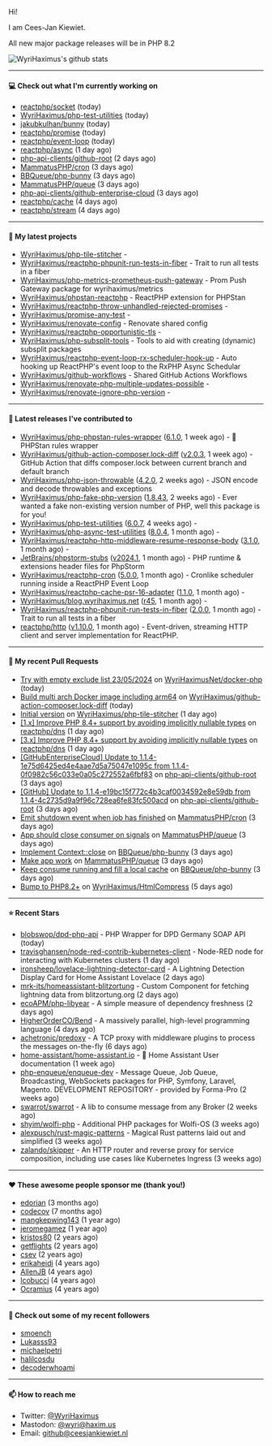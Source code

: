 Hi!

I am Cees-Jan Kiewiet.

All new major package releases will be in PHP 8.2

![WyriHaximus's github stats](https://github-readme-stats.vercel.app/api?username=WyriHaximus&show_icons=true)

---

#### 💻 Check out what I'm currently working on

- [reactphp/socket](https://github.com/reactphp/socket) (today)
- [WyriHaximus/php-test-utilities](https://github.com/WyriHaximus/php-test-utilities) (today)
- [jakubkulhan/bunny](https://github.com/jakubkulhan/bunny) (today)
- [reactphp/promise](https://github.com/reactphp/promise) (today)
- [reactphp/event-loop](https://github.com/reactphp/event-loop) (today)
- [reactphp/async](https://github.com/reactphp/async) (1 day ago)
- [php-api-clients/github-root](https://github.com/php-api-clients/github-root) (2 days ago)
- [MammatusPHP/cron](https://github.com/MammatusPHP/cron) (3 days ago)
- [BBQueue/php-bunny](https://github.com/BBQueue/php-bunny) (3 days ago)
- [MammatusPHP/queue](https://github.com/MammatusPHP/queue) (3 days ago)
- [php-api-clients/github-enterprise-cloud](https://github.com/php-api-clients/github-enterprise-cloud) (3 days ago)
- [reactphp/cache](https://github.com/reactphp/cache) (4 days ago)
- [reactphp/stream](https://github.com/reactphp/stream) (4 days ago)

---

#### 🌱 My latest projects

- [WyriHaximus/php-tile-stitcher](https://github.com/WyriHaximus/php-tile-stitcher) - 
- [WyriHaximus/reactphp-phpunit-run-tests-in-fiber](https://github.com/WyriHaximus/reactphp-phpunit-run-tests-in-fiber) - Trait to run all tests in a fiber
- [WyriHaximus/php-metrics-prometheus-push-gateway](https://github.com/WyriHaximus/php-metrics-prometheus-push-gateway) - Prom Push Gateway package for wyrihaximus/metrics
- [WyriHaximus/phpstan-reactphp](https://github.com/WyriHaximus/phpstan-reactphp) - ReactPHP extension for PHPStan
- [WyriHaximus/reactphp-throw-unhandled-rejected-promises](https://github.com/WyriHaximus/reactphp-throw-unhandled-rejected-promises) - 
- [WyriHaximus/promise-any-test](https://github.com/WyriHaximus/promise-any-test) - 
- [WyriHaximus/renovate-config](https://github.com/WyriHaximus/renovate-config) - Renovate shared config
- [WyriHaximus/reactphp-opportunistic-tls](https://github.com/WyriHaximus/reactphp-opportunistic-tls) - 
- [WyriHaximus/php-subsplit-tools](https://github.com/WyriHaximus/php-subsplit-tools) - Tools to aid with creating (dynamic) subsplit packages
- [WyriHaximus/reactphp-event-loop-rx-scheduler-hook-up](https://github.com/WyriHaximus/reactphp-event-loop-rx-scheduler-hook-up) - Auto hooking up ReactPHP&#39;s event loop to the RxPHP Async Schedular
- [WyriHaximus/github-workflows](https://github.com/WyriHaximus/github-workflows) - Shared GitHub Actions Workflows
- [WyriHaximus/renovate-php-multiple-updates-possible](https://github.com/WyriHaximus/renovate-php-multiple-updates-possible) - 
- [WyriHaximus/renovate-ignore-php-version](https://github.com/WyriHaximus/renovate-ignore-php-version) - 

---

#### 🔭 Latest releases I've contributed to

- [WyriHaximus/php-phpstan-rules-wrapper](https://github.com/WyriHaximus/php-phpstan-rules-wrapper) ([6.1.0](https://github.com/WyriHaximus/php-phpstan-rules-wrapper/releases/tag/6.1.0), 1 week ago) - 🌯 PHPStan rules wrapper
- [WyriHaximus/github-action-composer.lock-diff](https://github.com/WyriHaximus/github-action-composer.lock-diff) ([v2.0.3](https://github.com/WyriHaximus/github-action-composer.lock-diff/releases/tag/v2.0.3), 1 week ago) - GitHub Action that diffs composer.lock between current branch and default branch
- [WyriHaximus/php-json-throwable](https://github.com/WyriHaximus/php-json-throwable) ([4.2.0](https://github.com/WyriHaximus/php-json-throwable/releases/tag/4.2.0), 2 weeks ago) - JSON encode and decode throwables and exceptions
- [WyriHaximus/php-fake-php-version](https://github.com/WyriHaximus/php-fake-php-version) ([1.8.43](https://github.com/WyriHaximus/php-fake-php-version/releases/tag/1.8.43), 2 weeks ago) - Ever wanted a fake non-existing version number of PHP, well this package is for you!
- [WyriHaximus/php-test-utilities](https://github.com/WyriHaximus/php-test-utilities) ([6.0.7](https://github.com/WyriHaximus/php-test-utilities/releases/tag/6.0.7), 4 weeks ago) - 
- [WyriHaximus/php-async-test-utilities](https://github.com/WyriHaximus/php-async-test-utilities) ([8.0.4](https://github.com/WyriHaximus/php-async-test-utilities/releases/tag/8.0.4), 1 month ago) - 
- [WyriHaximus/reactphp-http-middleware-resume-response-body](https://github.com/WyriHaximus/reactphp-http-middleware-resume-response-body) ([3.1.0](https://github.com/WyriHaximus/reactphp-http-middleware-resume-response-body/releases/tag/3.1.0), 1 month ago) - 
- [JetBrains/phpstorm-stubs](https://github.com/JetBrains/phpstorm-stubs) ([v2024.1](https://github.com/JetBrains/phpstorm-stubs/releases/tag/v2024.1), 1 month ago) - PHP runtime &amp; extensions header files for PhpStorm
- [WyriHaximus/reactphp-cron](https://github.com/WyriHaximus/reactphp-cron) ([5.0.0](https://github.com/WyriHaximus/reactphp-cron/releases/tag/5.0.0), 1 month ago) - Cronlike scheduler running inside a ReactPHP Event Loop
- [WyriHaximus/reactphp-cache-psr-16-adapter](https://github.com/WyriHaximus/reactphp-cache-psr-16-adapter) ([1.1.0](https://github.com/WyriHaximus/reactphp-cache-psr-16-adapter/releases/tag/1.1.0), 1 month ago) - 
- [WyriHaximus/blog.wyrihaximus.net](https://github.com/WyriHaximus/blog.wyrihaximus.net) ([r45](https://github.com/WyriHaximus/blog.wyrihaximus.net/releases/tag/r45), 1 month ago) - 
- [WyriHaximus/reactphp-phpunit-run-tests-in-fiber](https://github.com/WyriHaximus/reactphp-phpunit-run-tests-in-fiber) ([2.0.0](https://github.com/WyriHaximus/reactphp-phpunit-run-tests-in-fiber/releases/tag/2.0.0), 1 month ago) - Trait to run all tests in a fiber
- [reactphp/http](https://github.com/reactphp/http) ([v1.10.0](https://github.com/reactphp/http/releases/tag/v1.10.0), 1 month ago) - Event-driven, streaming HTTP client and server implementation for ReactPHP.

---

#### 🔨 My recent Pull Requests

- [Try with empty exclude list 23/05/2024](https://github.com/WyriHaximusNet/docker-php/pull/246) on [WyriHaximusNet/docker-php](https://github.com/WyriHaximusNet/docker-php) (today)
- [Build multi arch Docker image including arm64](https://github.com/WyriHaximus/github-action-composer.lock-diff/pull/159) on [WyriHaximus/github-action-composer.lock-diff](https://github.com/WyriHaximus/github-action-composer.lock-diff) (today)
- [Initial version](https://github.com/WyriHaximus/php-tile-stitcher/pull/1) on [WyriHaximus/php-tile-stitcher](https://github.com/WyriHaximus/php-tile-stitcher) (1 day ago)
- [[1.x] Improve PHP 8.4&#43; support by avoiding implicitly nullable types](https://github.com/reactphp/dns/pull/224) on [reactphp/dns](https://github.com/reactphp/dns) (1 day ago)
- [[3.x] Improve PHP 8.4&#43; support by avoiding implicitly nullable types](https://github.com/reactphp/dns/pull/223) on [reactphp/dns](https://github.com/reactphp/dns) (1 day ago)
- [[GitHubEnterpriseCloud] Update to 1.1.4-1e75d6425ed4e4aae7d5a75047e1095c from 1.1.4-0f0982c56c033e0a05c272552a6fbf83](https://github.com/php-api-clients/github-root/pull/1176) on [php-api-clients/github-root](https://github.com/php-api-clients/github-root) (3 days ago)
- [[GitHub] Update to 1.1.4-e19bc15f772c4b3caf0034592e8e59db from 1.1.4-4c2735d9a9f96c728ea6fe83fc500acd](https://github.com/php-api-clients/github-root/pull/1175) on [php-api-clients/github-root](https://github.com/php-api-clients/github-root) (3 days ago)
- [Emit shutdown event when job has finished](https://github.com/MammatusPHP/cron/pull/82) on [MammatusPHP/cron](https://github.com/MammatusPHP/cron) (3 days ago)
- [App should close consumer on signals](https://github.com/MammatusPHP/queue/pull/4) on [MammatusPHP/queue](https://github.com/MammatusPHP/queue) (3 days ago)
- [Implement Context::close](https://github.com/BBQueue/php-bunny/pull/4) on [BBQueue/php-bunny](https://github.com/BBQueue/php-bunny) (3 days ago)
- [Make app work](https://github.com/MammatusPHP/queue/pull/3) on [MammatusPHP/queue](https://github.com/MammatusPHP/queue) (3 days ago)
- [Keep consume running and fill a local cache](https://github.com/BBQueue/php-bunny/pull/3) on [BBQueue/php-bunny](https://github.com/BBQueue/php-bunny) (3 days ago)
- [Bump to PHP8.2&#43;](https://github.com/WyriHaximus/HtmlCompress/pull/174) on [WyriHaximus/HtmlCompress](https://github.com/WyriHaximus/HtmlCompress) (5 days ago)

---

#### ⭐ Recent Stars

- [blobswop/dpd-php-api](https://github.com/blobswop/dpd-php-api) - PHP Wrapper for DPD Germany SOAP API (today)
- [travisghansen/node-red-contrib-kubernetes-client](https://github.com/travisghansen/node-red-contrib-kubernetes-client) - Node-RED node for interacting with Kubernetes clusters (1 day ago)
- [ironsheep/lovelace-lightning-detector-card](https://github.com/ironsheep/lovelace-lightning-detector-card) - A Lightning Detection Display Card for Home Assistant Lovelace (2 days ago)
- [mrk-its/homeassistant-blitzortung](https://github.com/mrk-its/homeassistant-blitzortung) - Custom Component for fetching lightning data from blitzortung.org (2 days ago)
- [ecoAPM/php-libyear](https://github.com/ecoAPM/php-libyear) - A simple measure of dependency freshness (2 days ago)
- [HigherOrderCO/Bend](https://github.com/HigherOrderCO/Bend) - A massively parallel, high-level programming language (4 days ago)
- [achetronic/predoxy](https://github.com/achetronic/predoxy) - A TCP proxy with middleware plugins to process the messages on-the-fly (6 days ago)
- [home-assistant/home-assistant.io](https://github.com/home-assistant/home-assistant.io) - :blue_book: Home Assistant User documentation (1 week ago)
- [php-enqueue/enqueue-dev](https://github.com/php-enqueue/enqueue-dev) - Message Queue, Job Queue, Broadcasting, WebSockets packages for PHP, Symfony, Laravel, Magento. DEVELOPMENT REPOSITORY - provided by Forma-Pro (2 weeks ago)
- [swarrot/swarrot](https://github.com/swarrot/swarrot) - A lib to consume message from any Broker (2 weeks ago)
- [shyim/wolfi-php](https://github.com/shyim/wolfi-php) - Additional PHP packages for Wolfi-OS (3 weeks ago)
- [alexpusch/rust-magic-patterns](https://github.com/alexpusch/rust-magic-patterns) - Magical Rust patterns laid out and simplified (3 weeks ago)
- [zalando/skipper](https://github.com/zalando/skipper) - An HTTP router and reverse proxy for service composition, including use cases like Kubernetes Ingress (3 weeks ago)

---

#### ❤️ These awesome people sponsor me (thank you!)

- [edorian](https://github.com/edorian) (3 months ago)
- [codecov](https://github.com/codecov) (7 months ago)
- [mangkepwing143](https://github.com/mangkepwing143) (1 year ago)
- [jeromegamez](https://github.com/jeromegamez) (1 year ago)
- [kristos80](https://github.com/kristos80) (2 years ago)
- [getflights](https://github.com/getflights) (2 years ago)
- [csev](https://github.com/csev) (2 years ago)
- [erikaheidi](https://github.com/erikaheidi) (4 years ago)
- [AllenJB](https://github.com/AllenJB) (4 years ago)
- [lcobucci](https://github.com/lcobucci) (4 years ago)
- [Ocramius](https://github.com/Ocramius) (4 years ago)

---

#### 👯 Check out some of my recent followers

- [smoench](https://github.com/smoench)
- [Lukasss93](https://github.com/Lukasss93)
- [michaelpetri](https://github.com/michaelpetri)
- [halilcosdu](https://github.com/halilcosdu)
- [decoderwhoami](https://github.com/decoderwhoami)

---

#### 📫 How to reach me

- Twitter: [@WyriHaximus](https://twitter.com/WyriHaximus)
- Mastodon: [@wyri@haxim.us](https://toot-toot.wyrihaxim.us/@wyri)
- Email: [github@ceesjankiewiet.nl](mailto:github@ceesjankiewiet.nl)
